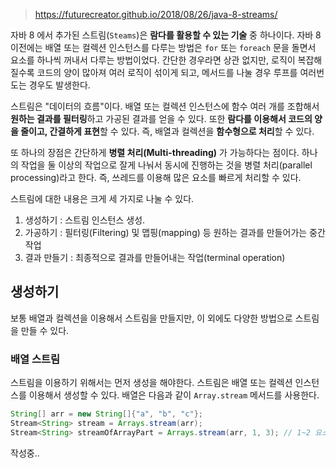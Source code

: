 > https://futurecreator.github.io/2018/08/26/java-8-streams/

자바 8 에서 추가된 스트림(`Steams`)은 **람다를 활용할 수 있는 기술** 중 하나이다.
자바 8 이전에는 배열 또는 컬렉션 인스턴스를 다루는 방법은 `for` 또는 `foreach` 문을 돌면서 요소를 하나씩 꺼내서 다루는 방법이었다. 간단한 경우라면 상관 없지만, 로직이 복잡해질수록 코드의 양이 많아져 여러 로직이 섞이게 되고, 메서드를 나눌 경우 루프를 여러번 도는 경우도 발생한다.

스트림은 "데이터의 흐름"이다. 배열 또는 컬렉션 인스턴스에 함수 여러 개를 조합해서 **원하는 결과를 필터링**하고 가공된 결과를 얻을 수 있다. 또한 **람다를 이용해서 코드의 양을 줄이고, 간결하게 표현**할 수 있다. 즉, 배열과 컬렉션을 **함수형으로 처리**할 수 있다.

또 하나의 장점은 간단하게 **병렬 처리(Multi-threading)** 가 가능하다는 점이다. 하나의 작업을 둘 이상의 작업으로 잘게 나눠서 동시에 진행하는 것을 병렬 처리(parallel processing)라고 한다. 즉, 쓰레드를 이용해 많은 요소를 빠르게 처리할 수 있다.

스트림에 대한 내용은 크게 세 가지로 나눌 수 있다.
1. 생성하기 : 스트림 인스턴스 생성.
2. 가공하기 : 필터링(Filtering) 및 맵핑(mapping) 등 원하는 결과를 만들어가는 중간 작업
3. 결과 만들기 : 최종적으로 결과를 만들어내는 작업(terminal operation)


## 생성하기
보통 배열과 컬렉션을 이용해서 스트림을 만들지만, 이 외에도 다양한 방법으로 스트림을 만들 수 있다.

### 배열 스트림
스트림을 이용하기 위해서는 먼저 생성을 해야한다. 스트림은 배열 또는 컬렉션 인스턴스를 이용해서 생성할 수 있다. 배열은 다음과 같이 `Array.stream` 메서드를 사용한다.

```java
String[] arr = new String[]{"a", "b", "c"};
Stream<String> stream = Arrays.stream(arr);
Stream<String> streamOfArrayPart = Arrays.stream(arr, 1, 3); // 1~2 요소 [b, c]
```

작성중..